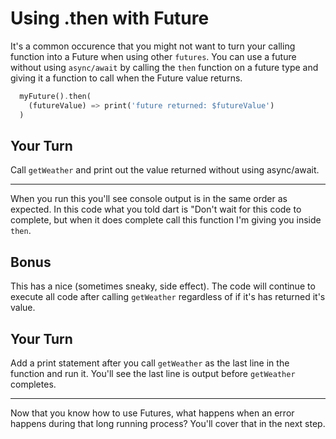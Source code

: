 # Using .then with Future

It's a common occurence that you might not want to turn your calling function into a Future when using other `futures`. You can use a future without using `async/await` by calling the `then` function on a future type and giving it a function to call when the Future value returns. 


```dart
  myFuture().then(
    (futureValue) => print('future returned: $futureValue')
  )
```

## Your Turn

Call `getWeather` and print out the value returned without using async/await.

---


When you run this you'll see console output is in the same order as expected. In this code what you told dart is "Don't wait for this code to complete, but when it does complete call this function I'm giving you inside `then`.

## Bonus

This has a nice (sometimes sneaky, side effect). The code will continue to execute all code after calling `getWeather` regardless of if it's has returned it's value. 

## Your Turn

Add a print statement after you call `getWeather` as the last line in the function and run it. You'll see the last line is output before `getWeather` completes.

---

Now that you know how to use Futures, what happens when an error happens during that long running process? You'll cover that in the next step.
